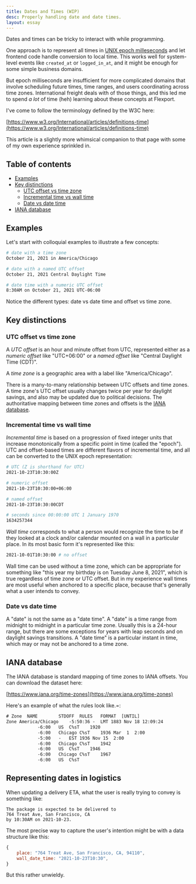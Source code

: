 ```yaml
---
title: Dates and Times (WIP)
desc: Properly handling date and date times.
layout: essay
---
```


Dates and times can be tricky to interact with while programming.

One approach is to represent all times in [UNIX epoch milleseconds](https://en.wikipedia.org/wiki/Unix_time) and let frontend code handle conversion to local time. This works well for system-level events like `created_at` or `logged_in_at`, and it might be enough for some simple business domains.

But epoch milliseconds are insufficient for more complicated domains that involve scheduling future times, time ranges, and users coordinating across time zones. International freight deals with of those things, and this led me to spend _a lot_ of time (heh) learning about these concepts at Flexport.

I've come to follow the terminology defined by the W3C here:

[https://www.w3.org/International/articles/definitions-time](https://www.w3.org/International/articles/definitions-time)

This article is a slightly more whimsical companion to that page with some of my own experience sprinkled in.

## Table of contents

- [Examples](#examples)
- [Key distinctions](#key-distinctions)
    - [UTC offset vs time zone](#utc-offset-vs-time-zone)
    - [Incremental time vs wall time](#incremental-time-vs-wall-time)
    - [Date vs date time](#date-vs-date-time)
- [IANA database](#iana-database)

<a name="examples"></a>
## Examples

Let's start with colloquial examples to illustrate a few concepts:


```sh
# date with a time zone
October 21, 2021 in America/Chicago

# date with a named UTC offset
October 21, 2021 Central Daylight Time

# date time with a numeric UTC offset
8:30AM on October 21, 2021 UTC-06:00
```

Notice the different types: date vs date time and offset vs time zone.

## Key distinctions

### UTC offset vs time zone

A _UTC offset_ is an hour and minute offset from UTC, represented either as a _numeric offset_ like "UTC+06:00" or a _named offset_ like "Central Daylight Time (CDT)".

A _time zone_ is a geographic area with a label like "America/Chicago".

There is a many-to-many relationship between UTC offsets and time zones. A time zone's UTC offset usually changes twice per year for daylight savings, and also may be updated due to political decisions. The authoritative mapping between time zones and offsets is the [IANA database](#iana-database).

### Incremental time vs wall time

_Incremental time_ is based on a progression of fixed integer units that increase monotonically from a specific point in time (called the "epoch"). UTC and offset-based times are different flavors of incremental time, and all can be converted to the UNIX epoch representation:

```sh
# UTC (Z is shorthand for UTC)
2021-10-23T10:30:00Z

# numeric offset
2021-10-23T10:30:00+06:00 

# named offset
2021-10-23T10:30:00CDT

# seconds since 00:00:00 UTC 1 January 1970
1634257344
```

_Wall time_ corresponds to what a person would recognize the time to be if they looked at a clock and/or calendar mounted on a wall in a particular place. In its most basic form it's represented like this:

```sh
2021-10-01T10:30:00 # no offset
```

Wall time can be used without a time zone, which can be appropriate for something like "this year my birthday is on Tuesday June 8, 2021", which is true regardless of time zone or UTC offset. But in my experience wall times are most useful when anchored to a specific place, because that's generally what a user intends to convey.

### Date vs date time

A "date" is not the same as a "date time". A "date" is a time range from midnight to midnight in a particular time zone. Usually this is a 24-hour range, but there are some exceptions for years with leap seconds and on daylight savings transitions. A "date time" is a particular instant in time, which may or may not be anchored to a time zone.

## IANA database

The IANA database is standard mapping of time zones to IANA offsets. You can download the dataset here: 

[https://www.iana.org/time-zones](https://www.iana.org/time-zones)

Here's an example of what the rules look like.=:

```txt
# Zone	NAME		STDOFF	RULES	FORMAT	[UNTIL]
Zone America/Chicago	-5:50:36 -	LMT	1883 Nov 18 12:09:24
			-6:00	US	C%sT	1920
			-6:00	Chicago	C%sT	1936 Mar  1  2:00
			-5:00	-	EST	1936 Nov 15  2:00
			-6:00	Chicago	C%sT	1942
			-6:00	US	C%sT	1946
			-6:00	Chicago	C%sT	1967
			-6:00	US	C%sT
```

## Representing dates in logistics

When updating a delivery ETA, what the user is really trying to convey is something like:

```
The package is expected to be delivered to
764 Treat Ave, San Francisco, CA
by 10:30AM on 2021-10-23.
```

The most precise way to capture the user's intention might be with a data structure like this:

```js
{
    place: "764 Treat Ave, San Francisco, CA, 94110",
    wall_date_time: "2021-10-23T10:30",
}
```

But this rather unwieldy. 

<!-- ## Common sources of confusion

### ISO8601 strings

encode offset, not timezone
do not disambiguate midnight date time vs date

### JavaScript “Date” object
The object represents a “date time” but it’s called a “Date”. Local date times in the browser

### Past vs future type equivalence

## Best practices

I’ve seen many bugs stem from ambiguous representations of date and date time values.

Gotchas:

Is it “timezone” as one word or “time zone” as two words? -->
